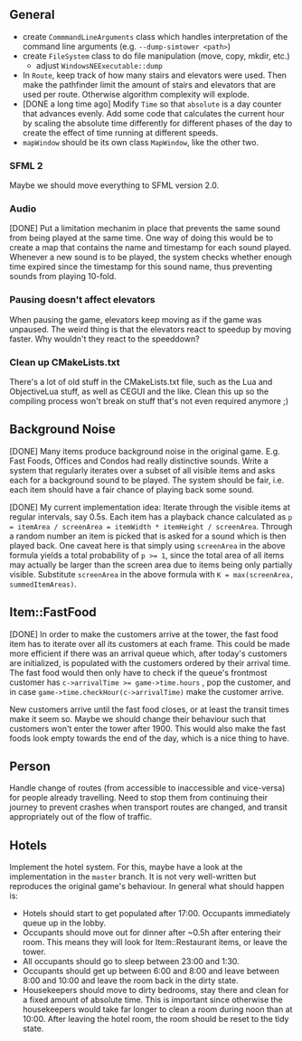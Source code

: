 General
-------

- create `CommmandLineArguments` class which handles interpretation of the command line arguments
  (e.g. `--dump-simtower <path>`)
- create `FileSystem` class to do file manipulation (move, copy, mkdir, etc.)
	- adjust `WindowsNEExecutable::dump`
- In `Route`, keep track of how many stairs and elevators were used. Then make the pathfinder limit
  the amount of stairs and elevators that are used per route. Otherwise algorithm complexity will
  explode.
- [DONE a long time ago] Modify `Time` so that `absolute` is a day counter that advances evenly. Add some code that
  calculates the current hour by scaling the absolute time differently for different phases of the
  day to create the effect of time running at different speeds.
- `mapWindow` should be its own class `MapWindow`, like the other two.


### SFML 2
Maybe we should move everything to SFML version 2.0.

### Audio
[DONE] Put a limitation mechanim in place that prevents the same sound from being played at the same time. One way of doing this would be to create a map that contains the name and timestamp for each sound played. Whenever a new sound is to be played, the system checks whether enough time expired since the timestamp for this sound name, thus preventing sounds from playing 10-fold.

### Pausing doesn't affect elevators
When pausing the game, elevators keep moving as if the game was unpaused. The weird thing is that the elevators react to speedup by moving faster. Why wouldn't they react to the speeddown?

### Clean up CMakeLists.txt
There's a lot of old stuff in the CMakeLists.txt file, such as the Lua and ObjectiveLua stuff, as well as CEGUI and the like. Clean this up so the compiling process won't break on stuff that's not even required anymore ;)


Background Noise
----------------
[DONE] Many items produce background noise in the original game. E.g. Fast Foods, Offices and Condos had really distinctive sounds. Write a system that regularly iterates over a subset of all visible items and asks each for a background sound to be played. The system should be fair, i.e. each item should have a fair chance of playing back some sound.

[DONE] My current implementation idea: Iterate through the visible items at regular intervals, say 0.5s. Each item has a playback chance calculated as `p = itemArea / screenArea = itemWidth * itemHeight / screenArea`. Through a random number an item is picked that is asked for a sound which is then played back. One caveat here is that simply using `screenArea` in the above formula yields a total probability of `p >= 1`, since the total area of all items may actually be larger than the screen area due to items being only partially visible. Substitute `screenArea` in the above formula with `K = max(screenArea, summedItemAreas)`.


Item::FastFood
--------------
[DONE] In order to make the customers arrive at the tower, the fast food item has to iterate over all its
customers at each frame. This could be made more efficient if there was an arrival queue which,
after today's customers are initialized, is populated with the customers ordered by their arrival
time. The fast food would then only have to check if the queue's frontmost customer has
`c->arrivalTime >= game->time.hours` , pop the customer, and in case
`game->time.checkHour(c->arrivalTime)` make the customer arrive.

New customers arrive until the fast food closes, or at least the transit times make it seem so. Maybe we should change their behaviour such that customers won't enter the tower after 1900. This would also make the fast foods look empty towards the end of the day, which is a nice thing to have.


Person
------
Handle change of routes (from accessible to inaccessible and vice-versa) for 
people already travelling. Need to stop them from continuing their journey 
to prevent crashes when transport routes are changed, and transit appropriately 
out of the flow of traffic.


Hotels
------
Implement the hotel system. For this, maybe have a look at the implementation in the `master` branch. It is not very well-written but reproduces the original game's behaviour. In general what should happen is:

- Hotels should start to get populated after 17:00. Occupants immediately queue up in the lobby.
- Occupants should move out for dinner after ~0.5h after entering their room. This means they will look for Item::Restaurant items, or leave the tower.
- All occupants should go to sleep between 23:00 and 1:30.
- Occupants should get up between 6:00 and 8:00 and leave between 8:00 and 10:00 and leave the room back in the dirty state.
- Housekeepers should move to dirty bedrooms, stay there and clean for a fixed amount of absolute time. This is important since otherwise the housekeepers would take far longer to clean a room during noon than at 10:00. After leaving the hotel room, the room should be reset to the tidy state.
